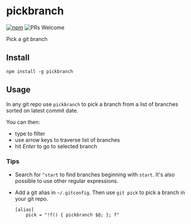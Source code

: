 # pickbranch

[![npm](https://img.shields.io/npm/v/pickbranch)](https://www.npmjs.com/package/pickbranch) ![PRs Welcome](https://img.shields.io/badge/PRs-welcome-brightgreen.svg)

Pick a git branch

## Install

`npm install -g pickbranch`

## Usage

In any git repo use `pickbranch` to pick a branch from a list of branches sorted on latest commit date.

You can then:

- type to filter
- use arrow keys to traverse list of branches
- hit _Enter_ to go to selected branch

### Tips

- Search for `^start` to find branches beginning with `start`. It's also possible to use other regular expressions.

- Add a git alias in `~/.gitconfig`. Then use `git pick` to pick a branch in your git repo.
  ```
  [alias]
      pick = "!f() { pickbranch $@; }; f"
  ```
